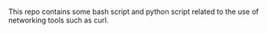 This repo contains some bash script and python script related to the use of networking tools such as curl.
